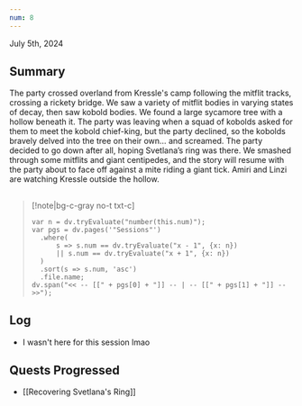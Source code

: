 ```yaml
---
num: 8
---
```

July 5th, 2024

## Summary
The party crossed overland from Kressle's camp following the mitflit tracks, crossing a rickety bridge. We saw a variety of mitflit bodies in varying states of decay, then saw kobold bodies. We found a large sycamore tree with a hollow beneath it. The party was leaving when a squad of kobolds asked for them to meet the kobold chief-king, but the party declined, so the kobolds bravely delved into the tree on their own… and screamed. The party decided to go down after all, hoping Svetlana’s ring was there. We smashed through some mitflits and giant centipedes, and the story will resume with the party about to face off against a mite riding a giant tick. Amiri and Linzi are watching Kressle outside the hollow.

##
>[!note|bg-c-gray no-t txt-c]
>```dataviewjs
>var n = dv.tryEvaluate("number(this.num)");
>var pgs = dv.pages('"Sessions"')
>	.where(
>		s => s.num == dv.tryEvaluate("x - 1", {x: n})
>		|| s.num == dv.tryEvaluate("x + 1", {x: n})
>	)
>	.sort(s => s.num, 'asc')
>	.file.name;
>dv.span("<< -- [[" + pgs[0] + "]] -- | -- [[" + pgs[1] + "]] -- >>");
>```

## Log
- I wasn't here for this session lmao

## Quests Progressed
- [[Recovering Svetlana's Ring]]
